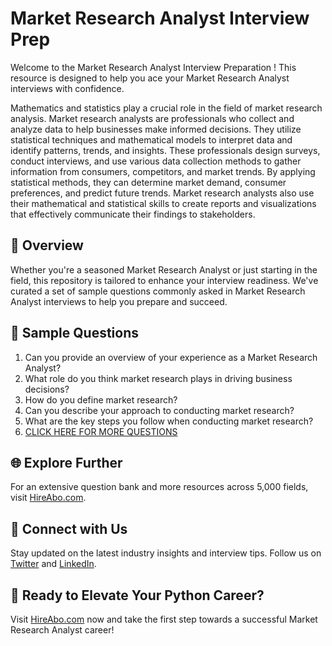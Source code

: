 # Market Research Analyst Interview Prep

Welcome to the Market Research Analyst Interview Preparation ! This resource is designed to help you ace your Market Research Analyst interviews with confidence.

Mathematics and statistics play a crucial role in the field of market research analysis. Market research analysts are professionals who collect and analyze data to help businesses make informed decisions. They utilize statistical techniques and mathematical models to interpret data and identify patterns, trends, and insights. These professionals design surveys, conduct interviews, and use various data collection methods to gather information from consumers, competitors, and market trends. By applying statistical methods, they can determine market demand, consumer preferences, and predict future trends. Market research analysts also use their mathematical and statistical skills to create reports and visualizations that effectively communicate their findings to stakeholders.

## 🚀 Overview

Whether you're a seasoned Market Research Analyst or just starting in the field, this repository is tailored to enhance your interview readiness. We've curated a set of sample questions commonly asked in Market Research Analyst interviews to help you prepare and succeed.

## 📝 Sample Questions

1. Can you provide an overview of your experience as a Market Research Analyst?
2. What role do you think market research plays in driving business decisions?
3. How do you define market research?
4. Can you describe your approach to conducting market research?
5. What are the key steps you follow when conducting market research?
6. [CLICK HERE FOR MORE QUESTIONS](https://hireabo.com/job/19_1_10/Market%20Research%20Analyst)

## 🌐 Explore Further

For an extensive question bank and more resources across 5,000 fields, visit [HireAbo.com](https://www.hireabo.com).

## 📱 Connect with Us

Stay updated on the latest industry insights and interview tips. Follow us on [Twitter](https://twitter.com/hireabo) and [LinkedIn](https://www.linkedin.com/in/hire-abo-3609972a8/).

## 🚀 Ready to Elevate Your Python Career?

Visit [HireAbo.com](https://www.hireabo.com) now and take the first step towards a successful Market Research Analyst career!
